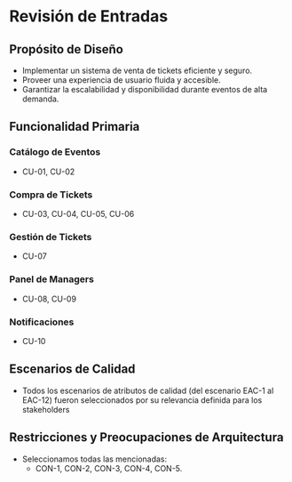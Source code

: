 # Revisión de Entradas

## Propósito de Diseño
- Implementar un sistema de venta de tickets eficiente y seguro.
- Proveer una experiencia de usuario fluida y accesible.
- Garantizar la escalabilidad y disponibilidad durante eventos de alta demanda.

## Funcionalidad Primaria

### Catálogo de Eventos
- CU-01, CU-02
### Compra de Tickets
- CU-03, CU-04, CU-05, CU-06
### Gestión de Tickets
- CU-07
### Panel de Managers
- CU-08, CU-09
### Notificaciones
- CU-10

## Escenarios de Calidad
- Todos los escenarios de atributos de calidad (del escenario EAC-1 al EAC-12) fueron seleccionados por su relevancia definida para los stakeholders

## Restricciones y Preocupaciones de Arquitectura
- Seleccionamos todas las mencionadas:
  - CON-1, CON-2, CON-3, CON-4, CON-5.
